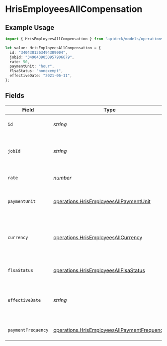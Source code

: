 # HrisEmployeesAllCompensation

## Example Usage

```typescript
import { HrisEmployeesAllCompensation } from "apideck/models/operations";

let value: HrisEmployeesAllCompensation = {
  id: "3404301363494309004",
  jobId: "3490439050957906679",
  rate: 50,
  paymentUnit: "hour",
  flsaStatus: "nonexempt",
  effectiveDate: "2021-06-11",
};
```

## Fields

| Field                                                                                                                              | Type                                                                                                                               | Required                                                                                                                           | Description                                                                                                                        | Example                                                                                                                            |
| ---------------------------------------------------------------------------------------------------------------------------------- | ---------------------------------------------------------------------------------------------------------------------------------- | ---------------------------------------------------------------------------------------------------------------------------------- | ---------------------------------------------------------------------------------------------------------------------------------- | ---------------------------------------------------------------------------------------------------------------------------------- |
| `id`                                                                                                                               | *string*                                                                                                                           | :heavy_minus_sign:                                                                                                                 | A unique identifier for an object.                                                                                                 | 12345                                                                                                                              |
| `jobId`                                                                                                                            | *string*                                                                                                                           | :heavy_minus_sign:                                                                                                                 | The ID of the job to which the compensation belongs.                                                                               | 12345                                                                                                                              |
| `rate`                                                                                                                             | *number*                                                                                                                           | :heavy_minus_sign:                                                                                                                 | The amount paid per payment unit.                                                                                                  | 72000                                                                                                                              |
| `paymentUnit`                                                                                                                      | [operations.HrisEmployeesAllPaymentUnit](../../models/operations/hrisemployeesallpaymentunit.md)                                   | :heavy_minus_sign:                                                                                                                 | Unit of measurement for employee compensation.                                                                                     | year                                                                                                                               |
| `currency`                                                                                                                         | [operations.HrisEmployeesAllCurrency](../../models/operations/hrisemployeesallcurrency.md)                                         | :heavy_minus_sign:                                                                                                                 | Indicates the associated currency for an amount of money. Values correspond to [ISO 4217](https://en.wikipedia.org/wiki/ISO_4217). | USD                                                                                                                                |
| `flsaStatus`                                                                                                                       | [operations.HrisEmployeesAllFlsaStatus](../../models/operations/hrisemployeesallflsastatus.md)                                     | :heavy_minus_sign:                                                                                                                 | The FLSA status for this compensation.                                                                                             |                                                                                                                                    |
| `effectiveDate`                                                                                                                    | *string*                                                                                                                           | :heavy_minus_sign:                                                                                                                 | The date on which a change to an employee's compensation takes effect.                                                             | 2020-08-12                                                                                                                         |
| `paymentFrequency`                                                                                                                 | [operations.HrisEmployeesAllPaymentFrequency](../../models/operations/hrisemployeesallpaymentfrequency.md)                         | :heavy_minus_sign:                                                                                                                 | Frequency of employee compensation.                                                                                                | monthly                                                                                                                            |